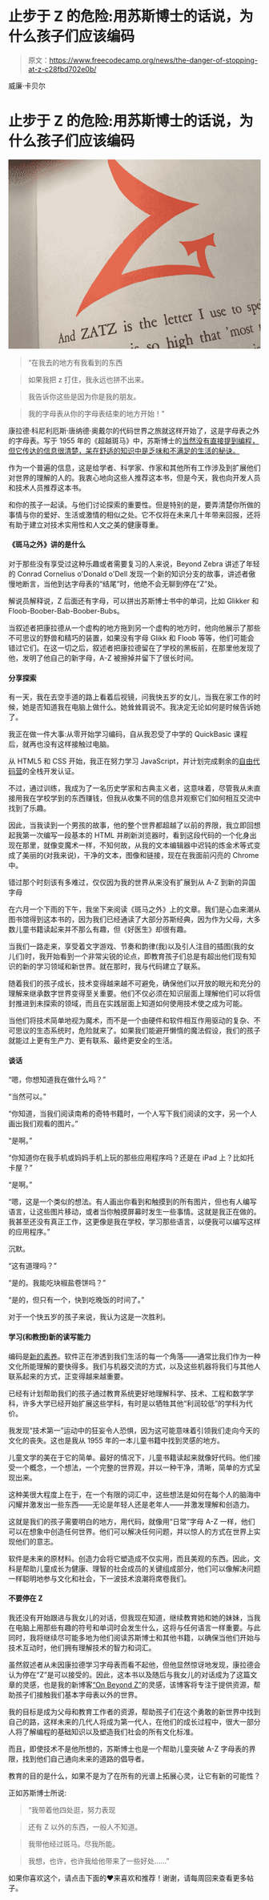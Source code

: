 # 止步于 Z 的危险:用苏斯博士的话说，为什么孩子们应该编码

> 原文：<https://www.freecodecamp.org/news/the-danger-of-stopping-at-z-c28fbd702e0b/>

威廉·卡贝尔

# 止步于 Z 的危险:用苏斯博士的话说，为什么孩子们应该编码

![NGzlyPcgoQX67yW7H9dD07UXXEtIvezmZYKZ](img/175a7d23c2419eb64662df480590b44a.png)

> “在我去的地方有我看到的东西

> 如果我把 z 打住，我永远也拼不出来。

> 我告诉你这些是因为你是我的朋友。

> 我的字母表从你的字母表结束的地方开始！"

康拉德·科尼利厄斯·唐纳德·奥戴尔的代码世界之旅就这样开始了，这是字母表之外的字母表。写于 1955 年的《超越斑马》中，苏斯博士的[当然没有直接提到编程，但它传达的信息很清楚，呆在舒适的知识中是乏味和不满足的生活的秘诀。](https://en.wikipedia.org/wiki/On_Beyond_Zebra!)

作为一个普遍的信息，这是给学者、科学家、作家和其他所有工作涉及到扩展他们对世界的理解的人的。我衷心地向这些人推荐这本书，但是今天，我也向开发人员和技术人员推荐这本书。

和你的孩子一起读。与他们讨论探索的重要性。但是特别的是，要弄清楚你所做的事情与你的爱好、生活或激情的相似之处。它不仅将在未来几十年带来回报，还将有助于建立对技术实用性和人文之美的健康尊重。

#### 《斑马之外》讲的是什么

对于那些没有享受过这种乐趣或者需要复习的人来说，Beyond Zebra 讲述了年轻的 Conrad Cornelius o'Donald o'Dell 发现一个新的知识分支的故事，讲述者傲慢地断言，当他到达字母表的“结尾”时，他绝不会无聊到停在“Z”处。

解说员解释说，Z 后面还有字母，可以拼出苏斯博士书中的单词，比如 Glikker 和 Floob-Boober-Bab-Boober-Bubs。

当叙述者把康拉德从一个虚构的地方拖到另一个虚构的地方时，他向他展示了那些不可思议的野兽和精巧的装置，如果没有字母 Glikk 和 Floob 等等，他们可能会错过它们。在这一切之后，叙述者把康拉德留在了学校的黑板前，在那里他发现了他，发明了他自己的新字母，A-Z 被擦掉并留下了很长时间。

#### 分享探索

有一天，我在去空手道的路上看着后视镜，问我快五岁的女儿，当我在家工作的时候，她是否知道我在电脑上做什么。她耸耸肩说不。我决定无论如何是时候告诉她了。

我正在做一件大事:从零开始学习编码，自从我忍受了中学的 QuickBasic 课程后，就再也没有这样接触过电脑。

从 HTML5 和 CSS 开始，我正在努力学习 JavaScript，并计划完成剩余的[自由代码营](https://www.freecodecamp.com/)的全栈开发认证。

不过，通过训练，我成为了一名历史学家和古典主义者，这意味着，尽管我从未直接用我在学校学到的东西赚钱，但我从收集不同的信息并观察它们如何相互交流中找到了乐趣。

因此，当我读到一个男孩的故事，他的整个世界都超越了以前的界限，我立即回想起我第一次编写一段基本的 HTML 并刷新浏览器时，看到这段代码的一个化身出现在那里，就像变魔术一样，不知何故，从我的文本编辑器中迟钝的炼金术等式变成了美丽的(对我来说)，干净的文本，图像和链接，现在在我面前闪亮的 Chrome 中。

错过那个时刻该有多难过，仅仅因为我的世界从来没有扩展到从 A-Z 到新的异国字母

在六月一个下雨的下午，我坐下来阅读《斑马之外》上的文章。我们是心血来潮从图书馆得到这本书的，因为我们已经通读了大部分苏斯经典，因为作为父母，大多数儿童书籍读起来并不那么有趣，但《好医生》却很有趣。

当我们一路走来，享受着文字游戏、节奏和韵律(我)以及引人注目的插图(我的女儿们)时，我开始看到一个非常尖锐的论点，即教育孩子们总是有超出他们现有知识的新的学习领域和新世界。就在那时，我与代码建立了联系。

随着我们的孩子成长，技术变得越来越不可避免，确保他们以开放的眼光和充分的理解来继承数字世界变得至关重要。他们不仅必须在知识层面上理解他们可以将信封推进到未探索的领域，而且在实践层面上知道如何使用技术使之成为可能。

当他们将技术简单地视为魔术，而不是一个由硬件和软件相互作用驱动的复杂、不可思议的生态系统时，危险就来了。如果我们能避开懒惰的魔法假设，我们的孩子就能过上更有生产力、更有联系、最终更安全的生活。

#### 谈话

“嗯，你想知道我在做什么吗？”

“当然可以。”

“你知道，当我们阅读南希的奇特书籍时，一个人写下我们阅读的文字，另一个人画出我们观看的图片。”

“是啊。”

“你知道你在我手机或妈妈手机上玩的那些应用程序吗？还是在 iPad 上？比如托卡屋？”

“是啊。”

“嗯，这是一个类似的想法。有人画出你看到和触摸到的所有图片，但也有人编写语言，让这些图片移动，或者当你触摸屏幕时发生一些事情。这就是我正在做的。我甚至还没有真正工作，这更像是我在学校，学习那些语言，以便我可以编写这样的应用程序。”

沉默。

“这有道理吗？”

“是的。我能吃块椒盐卷饼吗？”

“是的，但只有一个，快到吃晚饭的时间了。”

对于一个快五岁的孩子来说，我认为这是一次胜利。

#### 学习(和教授)新的读写能力

编码是[新的素养](https://medium.freecodecamp.com/please-do-learn-to-code-233597dd141c#.gx82502mt)。软件正在渗透到我们生活的每一个角落——通常比我们作为一种文化所能理解的要快得多。我们与机器交流的方式，以及这些机器将我们与其他人联系起来的方式，正变得越来越重要。

已经有计划帮助我们的孩子通过教育系统更好地理解科学、技术、工程和数学学科，许多大学已经开始扩展这些学科，有时是以牺牲其他“利润较低”的学科为代价。

我发现“技术第一”运动中的狂妄令人恐惧，因为这可能意味着引领我们走向今天的文化的丧失。这也是我从 1955 年的一本儿童书籍中找到灵感的地方。

儿童文学的美在于它的简单。最好的情况下，儿童书籍读起来就像好代码。他们接受一个概念，一个想法，一个完整的世界观，并以一种干净，清晰，简单的方式呈现出来。

这种美很大程度上在于，在一个有限的词汇中，这些想法是如何在每个人的脑海中闪耀并激发出一些东西——无论是年轻人还是老年人——并激发理解和创造力。

这就是我们的孩子需要明白的地方，用代码，就像用“日常”字母 A-Z 一样，他们可以在想象中创造任何世界。他们可以解决任何问题，并以惊人的方式在世界上实现他们的意志。

软件是未来的原材料。创造力会将它塑造成不仅实用，而且美观的东西。因此，文科是帮助儿童成长为健康、理智的社会成员的关键组成部分，他们可以像解决问题一样聪明地参与文化和社会，下一波技术浪潮将席卷我们。

#### 不要停在 Z

我还没有开始跟进与我女儿的对话，但我现在知道，继续教育她和她的妹妹，当我在电脑上用那些有趣的符号和单词时会发生什么，这将与任何语言一样重要。与此同时，我将继续尽可能多地为他们阅读苏斯博士和其他书籍，以确保当他们开始与技术互动时，他们拥有理解技术的智力和词汇。

虽然叙述者从未因康拉德学习字母表而看不起他，但他显然惊讶地发现，康拉德会认为停在“Z”是可以接受的。因此，这本书以及随后与我女儿的对话成为了这篇文章的灵感，也是我的新博客[“On Beyond Z”](https://medium.com/on-beyond-z)的灵感，该博客将专注于提供资源，帮助孩子们接触我们基本字母表以外的世界。

我的目标是成为父母和教育工作者的资源，帮助孩子们在这个勇敢的新世界中找到自己的路，这样未来的几代人将成为第一代人，在他们的成长过程中，很大一部分人将了解编程的基础知识以及塑造我们社会的所有文化标准。

而且，即使技术不是他所想的，苏斯博士也是一个帮助儿童突破 A-Z 字母表的界限，找到他们自己通向未来的道路的倡导者。

教育的目的是什么，如果不是为了在所有的光谱上拓展心灵，让它有新的可能性？

正如苏斯博士所说:

> “我带着他四处逛，努力表现

> 还有 Z 以外的东西，一般人不知道。

> 我带他经过斑马。尽我所能。

> 我想，也许，也许我给他带来了一些好处……”

如果你喜欢这个，请点击下面的❤️来喜欢和推荐！谢谢，请每周回来查看更多帖子。